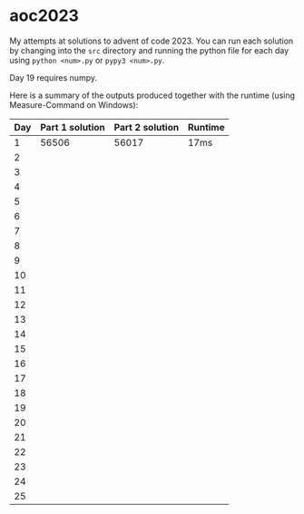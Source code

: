 # aoc2023
My attempts at solutions to advent of code 2023. You can run each solution by changing into the `src` directory and
running the python file for each day using `python <num>.py` or `pypy3 <num>.py`.

Day 19 requires numpy.

Here is a summary of the outputs produced together with the runtime (using Measure-Command on Windows):

| Day | Part 1 solution | Part 2 solution  | Runtime      |
|-----|-----------------|------------------|--------------|
| 1   | 56506 | 56017 | 17ms |
| 2   |   |  |  |
| 3   |   |  |  |
| 4   |   |  |  |
| 5   |   |  |  |
| 6   |   |  |  |
| 7   |   |  |  |
| 8   |   |  |  |
| 9   |   |  |  |
| 10  |   |  |  |
| 11  |   |  |  |
| 12  |   |  |  |
| 13  |   |  |  |
| 14  |   |  |  |
| 15  |   |  |  |
| 16  |   |  |  |
| 17  |   |  |  |
| 18  |   |  |  |
| 19  |   |  |  |
| 20  |   |  |  |
| 21  |   |  |  |
| 22  |   |  |  |
| 23  |   |  |  |
| 24  |   |  |  |
| 25  |   |  |  |